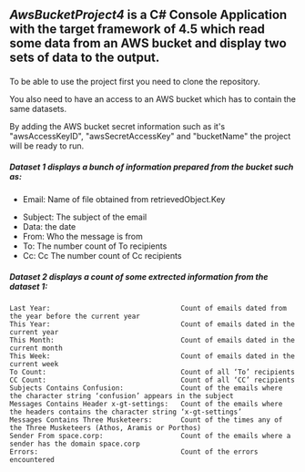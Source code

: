 ## <p>*AwsBucketProject4* is a C# Console Application with the target framework of 4.5 which read some data from an AWS bucket and display two sets of data to the output.<p> 
<p>To be able to use the project first you need to clone the repository.<p>
<p>You also need to have an access to an AWS bucket which has to contain the same datasets.<p>
<p>By adding the AWS bucket secret information such as it's "awsAccessKeyID", "awsSecretAccessKey" and "bucketName" the project will be ready to run.<p>



##### Dataset 1 displays a bunch of information prepared from the bucket such as:

- <p>Email:&nbsp;Name of file obtained from retrievedObject.Key</p> 
- Subject:     The subject of the email
- Data:        the date
- From:        Who the message is from
- To:          The number count of To recipients
- Cc:          Cc The number count of Cc recipients
 
 

##### Dataset 2 displays a count of some extrected information from the dataset 1:
```
Last Year:                                Count of emails dated from the year before the current year
This Year:                                Count of emails dated in the current year
This Month:                               Count of emails dated in the current month
This Week:                                Count of emails dated in the current week
To Count:                                 Count of all ‘To’ recipients
CC Count:                                 Count of all ‘CC’ recipients
Subjects Contains Confusion:              Count of the emails where the character string ‘confusion’ appears in the subject
Messages Contains Header x-gt-settings:   Count of the emails where the headers contains the character string ‘x-gt-settings’
Messages Contains Three Musketeers:       Count of the times any of the Three Musketeers (Athos, Aramis or Porthos)
Sender From space.corp:                   Count of the emails where a sender has the domain space.corp
Errors:                                   Count of the errors encountered
```
